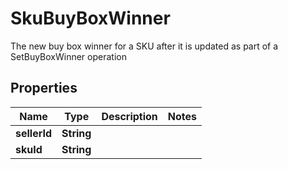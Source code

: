 

# SkuBuyBoxWinner

The new buy box winner for a SKU after it is updated as part of a SetBuyBoxWinner operation

## Properties

| Name | Type | Description | Notes |
|------------ | ------------- | ------------- | -------------|
|**sellerId** | **String** |  |  |
|**skuId** | **String** |  |  |



